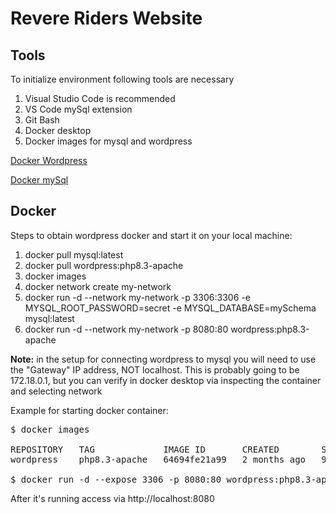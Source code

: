# Revere Riders Website

## Tools

To initialize environment following tools are necessary

1. Visual Studio Code is recommended
2. VS Code mySql extension
3. Git Bash
4. Docker desktop
5. Docker images for mysql and wordpress

<a href="[url](https://hub.docker.com/_/wordpress)">Docker Wordpress</a>

<a href="[url](https://hub.docker.com/_/mysql)">Docker mySql</a>

## Docker

Steps to obtain wordpress docker and start it on your local machine:

1. docker pull mysql:latest
2. docker pull wordpress:php8.3-apache
3. docker images
4. docker network create my-network
5. docker run -d --network my-network -p 3306:3306 -e MYSQL_ROOT_PASSWORD=secret -e MYSQL_DATABASE=mySchema mysql:latest
6. docker run -d --network my-network -p 8080:80 wordpress:php8.3-apache 

<b>Note:</b> in the setup for connecting wordpress to mysql you will need to use the "Gateway" IP address, NOT localhost. This is probably going to be 172.18.0.1, but you can verify in docker desktop via inspecting the container and selecting network

Example for starting docker container: 

<pre>
$ docker images

REPOSITORY   TAG             IMAGE ID       CREATED        SIZE
wordpress    php8.3-apache   64694fe21a99   2 months ago   998MB

$ docker run -d --expose 3306 -p 8080:80 wordpress:php8.3-apache 
</pre>

After it's running access via http://localhost:8080
